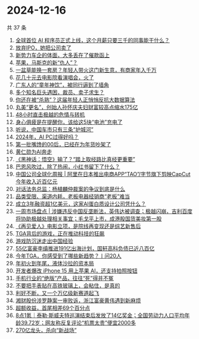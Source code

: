 # 2024-12-16

共 37 条

<!-- BEGIN 36KR -->
<!-- 最后更新时间 2024-12-16 08:03:17 +0800 -->
1. [全球首位 AI 程序员正式上线，这个月薪只要三千的同事能干什么？](https://36kr.com/p/3078513340167815)
1. [放弃IPO，她把公司卖了](https://36kr.com/p/3078392685393543)
1. [新势力车企的体面，大多丢在了催款函上](https://36kr.com/p/3078566180765442)
1. [苹果，马斯克的新“仇人”？](https://36kr.com/p/3079892172338824)
1. [一盆草能换一套房？年轻人带火这门新生意，有商家年入千万](https://36kr.com/p/3078657326691969)
1. [花几十元去电影院看演唱会，火了](https://36kr.com/p/3078057056565121)
1. [广东人的“童年神饮”，被同行逼到了墙角](https://36kr.com/p/3078491394652035)
1. [多个知名巨头遇困，裁员、卖子求生？](https://36kr.com/p/3078597069846153)
1. [你还在被“杀熟”？这届年轻人正悄悄反抗大数据算法](https://36kr.com/p/3079813860638471)
1. [丸美“更名”，创始人孙怀庆夫妇财富较高点缩水175亿](https://36kr.com/p/3077504234765826)
1. [48小时直击极越的危情与转机](https://36kr.com/p/3078794679826304)
1. [身心俱疲是在提醒你，该给这5块“电池”充电了](https://36kr.com/p/3079369905075846)
1. [听说，中国车市只有三条“护城河”](https://36kr.com/p/3079388306454402)
1. [2024年，AI PC过得好吗？](https://36kr.com/p/3078176813135746)
1. [第一批嘴馋的00后，已经在为年货吵架了](https://36kr.com/p/3078117059114630)
1. [黄仁勋为AI奔走](https://36kr.com/p/3079599456106372)
1. [《黑神话：悟空》输了？“踏上取经路比真经更重要”](https://36kr.com/p/3078093186463624)
1. [巴恩风吹过，除了热闹，小红书留下了什么？](https://36kr.com/p/3078100926887814)
1. [中国公司全球化周报 | 阿里在日本推出电商APP“TAO”/字节旗下剪映CapCut今年收入近百亿元](https://36kr.com/p/3078223484745344)
1. [对话法务总监：杨植麟仲裁案的争议到底是什么](https://36kr.com/p/3078418229687940)
1. [品类受限、渠道内耗，老板电器经销商“老板”难当](https://36kr.com/p/3078094785394566)
1. [成立3年融资超1亿美元，这家AI蛋白质设计公司凭什么？](https://36kr.com/p/3079368160262017)
1. [一周市场盘点 | 涉嫌违反中国反垄断法，英伟达被调查；极越闪崩，吉利百度将协助极越处理相关事宜；毛戈平上市，成港股国货美妆第一股](https://36kr.com/p/3077166894904964)
1. [《再见爱人》电影立项，是院线再变现还是综艺新售后](https://36kr.com/p/3078478026407686)
1. [TGA背后的游戏，正在推动科技的狂飙](https://36kr.com/p/3079763888519042)
1. [游戏防沉迷走出中国经验](https://36kr.com/p/3079802208401286)
1. [55亿富豪李缜推进191亿出海计划，国轩高科负债已近八百亿](https://36kr.com/p/3077503463964160)
1. [今年TGA，你感受到了哪些新趋势？丨问20人](https://36kr.com/p/3079771470722953)
1. [年初火到年尾，液体沙拉的资本局](https://36kr.com/p/3080094178047875)
1. [开发者爆改 iPhone 15 用上苹果 AI，还支持拍照按钮](https://36kr.com/p/3079591153596040)
1. [手机行业的“绝版”产品，往往“死”得并不冤](https://36kr.com/p/3079949385447043)
1. [不要把手表贴在高铁玻璃上，会粘住，是真的](https://36kr.com/p/3080073024730757)
1. [利好不断，又一个万亿级新赛道起飞](https://36kr.com/p/3079910176454532)
1. [湘财股份涉罗静案一审败诉，浙江富豪黄伟遇到新麻烦](https://36kr.com/p/3080121912983302)
1. [超额收益，首尾相差69个百分点](https://36kr.com/p/3079649245853320)
1. [8点1氪｜泰勒·斯威夫特巡演结束后发放了14亿奖金；全国劳动力人口平均年龄39.72岁；网友称反复评论“机票太贵”便宜2000多](https://36kr.com/p/3080764339287687)
1. [270亿龙头，杀向“新战场”](https://36kr.com/p/3079938180560774)
<!-- END 36KR -->
